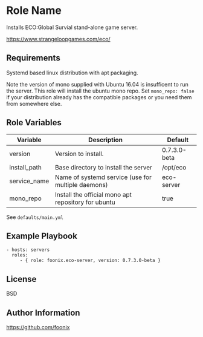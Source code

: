 Role Name
=========

Installs ECO:Global Survial stand-alone game server.

https://www.strangeloopgames.com/eco/

Requirements
------------

Systemd based linux distribution with apt packaging.

Note the version of mono supplied with Ubuntu 16.04 is insufficent to run the server.  This role will install the ubuntu mono repo.  Set `mono_repo: false` if your distribution already has the compatible packages or you need them from somewhere else.

Role Variables
--------------

Variable | Description | Default
--- | --- | ---
version | Version to install. | 0.7.3.0-beta
install_path | Base directory to install the server | /opt/eco
service_name | Name of systemd service (use for multiple daemons) | eco-server
mono_repo | Install the official mono apt repository for ubuntu | true

See `defaults/main.yml`

Example Playbook
----------------

    - hosts: servers
      roles:
         - { role: foonix.eco-server, version: 0.7.3.0-beta }

License
-------

BSD

Author Information
------------------

https://github.com/foonix
